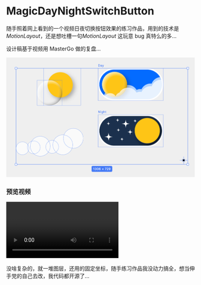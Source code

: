 # MagicDayNightSwitchButton

随手照着网上看到的一个视频日夜切换按钮效果的练习作品，用到的技术是*MotionLayout*，还是想吐槽一句*MotionLayout* 这玩意 bug 真特么的多...

设计稿基于视频用 MasterGo 做的复盘...

![mastergo](readme/mastergo.jpg)

### 预览视频

<video src="readme/preview.mp4"></video>

没啥复杂的，就一堆图层，还用的固定坐标，随手练习作品我没动力搞全，想当伸手党的自己去改，我代码都开源了...